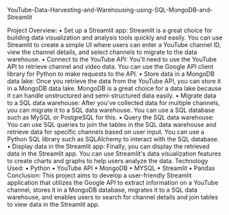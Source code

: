 YouTube-Data-Harvesting-and-Warehousing-using-SQL-MongoDB-and-Streamlit

Project Overview: 
•	Set up a Streamlit app: Streamlit is a great choice for building data visualization and analysis tools quickly and easily. You can use Streamlit to create a simple UI where users can enter a YouTube channel ID, view the channel details, and select channels to migrate to the data warehouse.
•	Connect to the YouTube API: You'll need to use the YouTube API to retrieve channel and video data. You can use the Google API client library for Python to make requests to the API.
•	Store data in a MongoDB data lake: Once you retrieve the data from the YouTube API, you can store it in a MongoDB data lake. MongoDB is a great choice for a data lake because it can handle unstructured and semi-structured data easily.
•	Migrate data to a SQL data warehouse: After you've collected data for multiple channels, you can migrate it to a SQL data warehouse. You can use a SQL database such as MySQL or PostgreSQL for this.
•	Query the SQL data warehouse: You can use SQL queries to join the tables in the SQL data warehouse and retrieve data for specific channels based on user input. You can use a Python SQL library such as SQLAlchemy to interact with the SQL database.
•	Display data in the Streamlit app: Finally, you can display the retrieved data in the Streamlit app. You can use Streamlit's data visualization features to create charts and graphs to help users analyze the data.
Technology Used:
•	Python
•	YouTube API
•	MongoDB
•	MYSQL
•	Streamlit
•	Pandas
Conclusion:
This project aims to develop a user-friendly Streamlit application that utilizes the Google API to extract information on a YouTube channel, stores it in a MongoDB database, migrates it to a SQL data warehouse, and enables users to search for channel details and join tables to view data in the Streamlit app.
